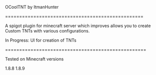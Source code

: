 OCoolTNT
by
ItmanHunter

=================================================

A spigot plugin for minecraft server which improves allows you to create Custom TNTs with various configurations.

In Progress:
UI for creation of TNTs

==================================================

Tested on Minecraft versions

1.8.8
1.8.9


